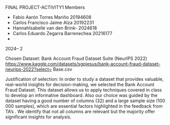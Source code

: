 
FINAL PROJECT-ACTIVITY1
 Members
 
  - Fabio Aarón Torres Mariño 20194608
  - Carlos Francisco Jaime Alza 20192231
  - HannahIsabelle van den Brink- 2024618
  - Carlos Eduardo Zegarra Barrenechea 20216177
  - 
 2024– 2

    
Chosen Dataset:
 Bank Account Fraud Dataset Suite (NeurIPS 2022)
 https://www.kaggle.com/datasets/sgpjesus/bank-account-fraud-dataset-neurips-2022?select=
 Base.csv


 Justification of selection:
 In order to study a dataset that provides valuable, real-world insights for decision-making, we
 selected the Bank Account Fraud Dataset. This dataset allows us to apply techniques covered
 in class to develop an informative dashboard. Also our choice was guided by the dataset
 having a good number of columns (32) and a large sample size (100 000 samples), which are
 essential factors highlighted in the feedback from TA’s . We identify that not all columns are
 relevant but the majority offer significant insights for analysis.
